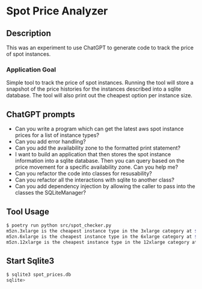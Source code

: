 # Spot Price Analyzer

## Description
This was an experiment to use ChatGPT to generate code to track the price of
spot instances.

### Application Goal
Simple tool to track the price of spot instances. Running the tool will store a
snapshot of the price histories for the instances described into a sqlite
database. The tool will also print out the cheapest option per instance size.


## ChatGPT prompts
- Can you write a program which can get the latest aws spot instance prices for
  a list of instance types?
- Can you add error handling?
- Can you add the availability zone to the formatted print statement?
- I want to build an application that then stores the spot instance information
  into a sqlite database. Then you can query based on the price movement for a
  specific availability zone. Can you help me?
- Can you refactor the code into classes for resusability?
- Can you refactor all the interactions with sqlite to another class?
- Can you add dependency injection by allowing the caller to pass into the
  classes the SQLiteManager?

## Tool Usage
```bash
$ poetry run python src/spot_checker.py
m5zn.3xlarge is the cheapest instance type in the 3xlarge category at $0.4473
m5zn.6xlarge is the cheapest instance type in the 6xlarge category at $0.894
m5zn.12xlarge is the cheapest instance type in the 12xlarge category at $1.7808
```

## Start Sqlite3
```bash
$ sqlite3 spot_prices.db
sqlite>
```
